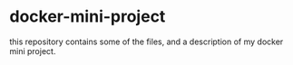 # docker-mini-project
this repository contains some of the files, and a description of my docker mini project.
